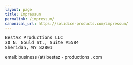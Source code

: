 ```yaml
---
layout: page
title: Impressum
permalink: /impressum/
canonical_url: https://solidice-products.com/impressum/
---
```


<div style="min-height: 500px;">
<pre>
BestAZ Productions LLC
30 N. Gould St., Suite #5584
Sheridan, WY 82801
</pre>
email: business (at) bestaz - productions . com
</div>